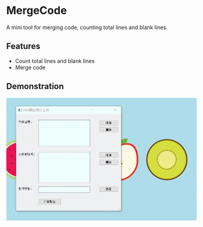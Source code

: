 # MergeCode
A mini tool for merging code, counting total lines and blank lines.

## Features
* Count total lines and blank lines
* Merge code

## Demonstration
![Demonstration](./Demonstration.gif) 

